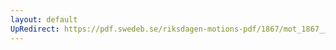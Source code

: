 ```yaml
---
layout: default
UpRedirect: https://pdf.swedeb.se/riksdagen-motions-pdf/1867/mot_1867__ak__00185.pdf
---
```


